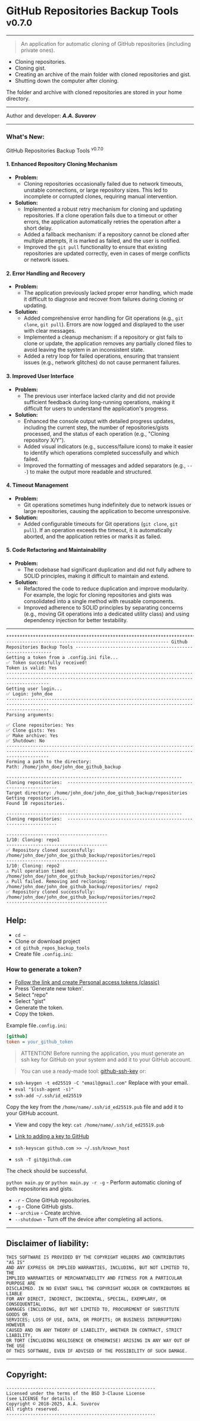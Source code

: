 # GitHub Repositories Backup Tools <sup>v0.7.0</sup>

---

> An application for automatic cloning of GitHub repositories (including private ones).

- Cloning repositories.
- Cloning gist.
- Creating an archive of the main folder with cloned repositories and gist.
- Shutting down the computer after cloning.

The folder and archive with cloned repositories are stored in your home directory.

***

Author and developer: ___A.A. Suvorov___

***

### **What's New:**

GitHub Repositories Backup Tools <sup>v0.7.0</sup>

#### **1. Enhanced Repository Cloning Mechanism**
   - **Problem:** 
     - Cloning repositories occasionally failed due to network timeouts, unstable connections, or large repository sizes. This led to incomplete or corrupted clones, requiring manual intervention.
   - **Solution:**
     - Implemented a robust retry mechanism for cloning and updating repositories. If a clone operation fails due to a timeout or other errors, the application automatically retries the operation after a short delay.
     - Added a fallback mechanism: if a repository cannot be cloned after multiple attempts, it is marked as failed, and the user is notified.
     - Improved the `git pull` functionality to ensure that existing repositories are updated correctly, even in cases of merge conflicts or network issues.

#### **2. Error Handling and Recovery**
   - **Problem:**
     - The application previously lacked proper error handling, which made it difficult to diagnose and recover from failures during cloning or updating.
   - **Solution:**
     - Added comprehensive error handling for Git operations (e.g., `git clone`, `git pull`). Errors are now logged and displayed to the user with clear messages.
     - Implemented a cleanup mechanism: if a repository or gist fails to clone or update, the application removes any partially cloned files to avoid leaving the system in an inconsistent state.
     - Added a retry loop for failed operations, ensuring that transient issues (e.g., network glitches) do not cause permanent failures.

#### **3. Improved User Interface**
   - **Problem:**
     - The previous user interface lacked clarity and did not provide sufficient feedback during long-running operations, making it difficult for users to understand the application's progress.
   - **Solution:**
     - Enhanced the console output with detailed progress updates, including the current step, the number of repositories/gists processed, and the status of each operation (e.g., "Cloning repository X/Y").
     - Added visual indicators (e.g., success/failure icons) to make it easier to identify which operations completed successfully and which failed.
     - Improved the formatting of messages and added separators (e.g., `---`) to make the output more readable and structured.

#### **4. Timeout Management**
   - **Problem:**
     - Git operations sometimes hung indefinitely due to network issues or large repositories, causing the application to become unresponsive.
   - **Solution:**
     - Added configurable timeouts for Git operations (`git clone`, `git pull`). If an operation exceeds the timeout, it is automatically aborted, and the application retries or marks it as failed.

#### **5. Code Refactoring and Maintainability**
   - **Problem:**
     - The codebase had significant duplication and did not fully adhere to SOLID principles, making it difficult to maintain and extend.
   - **Solution:**
     - Refactored the code to reduce duplication and improve modularity. For example, the logic for cloning repositories and gists was consolidated into a single method with reusable components.
     - Improved adherence to SOLID principles by separating concerns (e.g., moving Git operations into a dedicated utility class) and using dependency injection for better testability.

***

```
************************************************************************************************************************************************************
------------------------------------------------------------- Github Repositories Backup Tools -------------------------------------------------------------
Getting a token from a .config.ini file...
✅ Token successfully received!
Token is valid: Yes
------------------------------------------------------------------------------------------------------------------------------------------------------------
Getting user login...
✅ Login: john_doe
------------------------------------------------------------------------------------------------------------------------------------------------------------
Parsing arguments:

✅ Clone repositories: Yes
✅ Clone gists: Yes
✅ Make archive: Yes
✅ Shutdown: No
------------------------------------------------------------------------------------------------------------------------------------------------------------
Forming a path to the directory:
Path: /home/john_doe/john_doe_github_backup

------------------------------------------------------------------ Cloning repositories:  ------------------------------------------------------------------
Target directory: /home/john_doe/john_doe_github_backup/repositories
Getting repositories...
Found 10 repositories.

------------------------------------------------------------------ Cloning repositories:  ------------------------------------------------------------------

--------------------------------------
1/10: Cloning: repo1
--------------------------------------
✅ Repository cloned successfully: /home/john_doe/john_doe_github_backup/repositories/repo1
--------------------------------------
1/10: Cloning: repo2
⚠ Pull operation timed out: 
/home/john_doe/john_doe_github_backup/repositories/repo2
⚠ Pull failed. Removing and recloning: 
/home/john_doe/john_doe_github_backup/repositories/ repo2
✅ Repository cloned successfully: 
/home/john_doe/john_doe_github_backup/repositories/repo2
--------------------------------------
```

## Help:

- `cd ~`
- Clone or download project
- `cd github_repos_backup_tools`
- Create file `.config.ini`:

### How to generate a token? 

- [Follow the link and create Personal access tokens (classic)](https://github.com/settings/tokens/new)
- Press 'Generate new token'. 
- Select "repo"
- Select "gist"
- Generate the token.
- Copy the token.


Example file`.config.ini`:
```ini
[github]
token = your_github_token
```


> ATTENTION! Before running the application, you must generate an ssh key 
> for GitHub on your system and add it to your GitHub account.

> You can use a ready-made tool: [github-ssh-key](https://github.com/smartlegionlab/github-ssh-key/) or:

- `ssh-keygen -t ed25519 -C "email@gmail.com"` Replace with your email.
- `eval "$(ssh-agent -s)"`
- `ssh-add ~/.ssh/id_ed25519`

Copy the key from the `/home/name/.ssh/id_ed25519.pub` file and add it to your GitHub account.
- View and copy the key: `cat /home/name/.ssh/id_ed25519.pub`
- [Link to adding a key to GitHub](https://github.com/settings/keys)

- `ssh-keyscan github.com >> ~/.ssh/known_host`
- `ssh -T git@github.com`

The check should be successful.

`python main.py` or `python main.py -r -g` - Perform automatic cloning of both repositories and gists.

- `-r` - Clone GitHub repositories.
- `-g` - Clone GitHub gists.
- `--archive` - Create archive.
- `--shutdown` - Turn off the device after completing all actions.

***

## Disclaimer of liability:

    THIS SOFTWARE IS PROVIDED BY THE COPYRIGHT HOLDERS AND CONTRIBUTORS "AS IS"
    AND ANY EXPRESS OR IMPLIED WARRANTIES, INCLUDING, BUT NOT LIMITED TO, THE
    IMPLIED WARRANTIES OF MERCHANTABILITY AND FITNESS FOR A PARTICULAR PURPOSE ARE
    DISCLAIMED. IN NO EVENT SHALL THE COPYRIGHT HOLDER OR CONTRIBUTORS BE LIABLE
    FOR ANY DIRECT, INDIRECT, INCIDENTAL, SPECIAL, EXEMPLARY, OR CONSEQUENTIAL
    DAMAGES (INCLUDING, BUT NOT LIMITED TO, PROCUREMENT OF SUBSTITUTE GOODS OR
    SERVICES; LOSS OF USE, DATA, OR PROFITS; OR BUSINESS INTERRUPTION) HOWEVER
    CAUSED AND ON ANY THEORY OF LIABILITY, WHETHER IN CONTRACT, STRICT LIABILITY,
    OR TORT (INCLUDING NEGLIGENCE OR OTHERWISE) ARISING IN ANY WAY OUT OF THE USE
    OF THIS SOFTWARE, EVEN IF ADVISED OF THE POSSIBILITY OF SUCH DAMAGE.

***

## Copyright:
    --------------------------------------------------------
    Licensed under the terms of the BSD 3-Clause License
    (see LICENSE for details).
    Copyright © 2018-2025, A.A. Suvorov
    All rights reserved.
    --------------------------------------------------------
